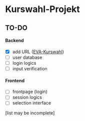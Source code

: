 # Kurswahl-Projekt

## TO-DO

#### Backend

- [x] add URL ([EVA-Kurswahl](http://eva-kurswahl.de/))
- [ ] user database
- [ ] login logics
- [ ] input verification

#### Frontend

- [ ] frontpage (login)
- [ ] session logics
- [ ] selection interface

[list may be incomplete]